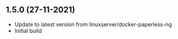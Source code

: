 
## 1.5.0 (27-11-2021)
- Update to latest version from linuxserver/docker-paperless-ng
- Initial build
